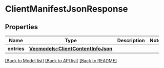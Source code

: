 # ClientManifestJsonResponse

## Properties

Name | Type | Description | Notes
------------ | ------------- | ------------- | -------------
**entries** | [**Vec<models::ClientContentInfoJson>**](ClientContentInfoJson.md) |  | 

[[Back to Model list]](../README.md#documentation-for-models) [[Back to API list]](../README.md#documentation-for-api-endpoints) [[Back to README]](../README.md)


